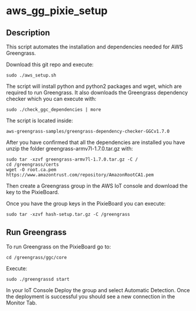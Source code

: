 # aws_gg_pixie_setup


## Description

This script automates the installation and dependencies needed for AWS Greengrass. 

Download this git repo and execute:
```
sudo ./aws_setup.sh
```

The script will install python and python2 packages and wget, which are required to run Greengrass. 
It also downloads the Greengrass dependency checker which you can execute with: 
```
sudo ./check_ggc_dependencies | more
```
The script is located inside:
```
aws-greengrass-samples/greengrass-dependency-checker-GGCv1.7.0
```

After you have confirmed that all the dependencies are installed you have unzip the folder greengrass-armv7l-1.7.0.tar.gz with:
```
sudo tar -xzvf greengrass-armv7l-1.7.0.tar.gz -C /
cd /greengrass/certs
wget -O root.ca.pem https://www.amazontrust.com/repository/AmazonRootCA1.pem
```

Then create a Greengrass group in the AWS IoT console and download the key to the PixieBoard.

Once you have the group keys in the PixieBoard you can execute:
```
sudo tar -xzvf hash-setup.tar.gz -C /greengrass
```

## Run Greengrass
To run Greengrass on the PixieBoard go to:
```
cd /greengrass/ggc/core
```
Execute:
```
sudo ./greengrassd start
```

In your IoT Console Deploy the group and select Automatic Detection. Once the deployment is successful you should see a new connection in the Monitor Tab.  
